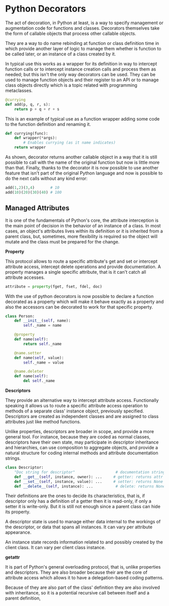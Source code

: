 # Python Decorators

The act of decoration, in Python at least, is a way to specify management or augmentation code for functions and classes.
Decorators themselves take the form of callable objects that process other callable objects.

They are a way to do name rebinding at function or class definition time in which provide another layer of logic to manage
them whether is function to be called later, or an instance of a class created by it.

In typical use this works as a wrapper for its definition in way to intercept function calls or to intercept instance
creation calls and process them as needed; but this isn't the only way decorators can be used. They can be used to manage
function objects and their register to an API or to manage class objects directly which is a topic related with programming
metaclasses.

~~~py
@currying
def add(p, q, r, s):
    return p + q + r + s
~~~

This is an example of typical use as a function wrapper adding some code to the function definition and renaming it.

~~~py
def currying(func):
    def wrapper(*args):
        # Enables currying (as it name indicates)
    return wrapper
~~~

As shown, decorator returns another callable object in a way that it is still possible to call with the name of the original
function but now is little more than that. Finally, thanks to the decorator it is now possible to use another feature that
isn't part of the original Python language and now is possible to do the next calls without any kind error:

~~~py
add(1,2)(3,4)       # 10
add(10)(20)(30)(40) # 100
~~~

## Managed Attributes ##

It is one of the fundamentals of Python's core, the attribute interception is the main point of decision in the behavior
of an instance of a class. In most cases, an object's attributes lives within its definition or it is inherited from a
parent class, but, sometimes, more flexibility is required so the object will mutate and the class must be prepared for
the change.

**Property**

This protocol allows to route a specific attribute's get and set or intercept attribute access, intercept delete operations
and provide documentation. A property manages a single specific attribute, that is it can't catch all attribute accesses.

~~~py
attribute = property(fget, fset, fdel, doc)
~~~

With the use of python decorators is now possible to declare a function decorated as a property which will make it behave
exactly as a property and also the accessors can be decorated to work for that specific property.

~~~py
class Person:
    def __init__(self, name):
        self._name = name

    @property
    def name(self):
        return self._name

    @name.setter
    def name(self, value):
        self._name = value

    @name.deleter
    def name(self):
        del self._name

~~~

**Descriptors**

They provide an alternative way to intercept attribute access. Functionally speaking it allows us to route a specific
attribute access operation to methods of a separate class' instance object, previously specified. Descriptors are created
as independent classes and are assigned to class attributes just like method functions.

Unlike properties, descriptors are broader in scope, and provide a more general tool. For instance, because they are coded
as normal classes, descriptors have their own state, may participate in descriptor inheritance and hierarchies, can use
composition to aggregate objects, and provide a natural structure for coding internal methods and attribute documentation
strings.

~~~py
class Descriptor:
    "Doc string for descriptor"                  # documentation string
    def __get__(self, instance, owner): ...     # getter: returns attr value
    def __set__(self, instance, value): ...     # setter: returns None (Nothing)
    def __delete__(self, instance): ...          # delete: returns None (Nothing)
~~~

Their definitions are the ones to decide its characteristics, that is, if descriptor only has a definition of a getter
then it is read-only, if only a setter it is write-only. But it is still not enough since a parent class can hide its
property.

A descriptor state is used to manage either data internal to the workings of the descriptor, or data that spans all instances.
It can vary per attribute appearance.

An instance state records information related to and possibly created by the client class. It can vary per client class instance.

**__getattr__**

It is part of Python's general overloading protocol, that is, unlike properties and descriptors. They are also broader because
their are the core of attribute access which allows it to have a delegation-based coding patterns.

Because of they are also part of the class' definition they are also involved with inheritance, so it is a potential recursive
call between itself and a parent definition, 